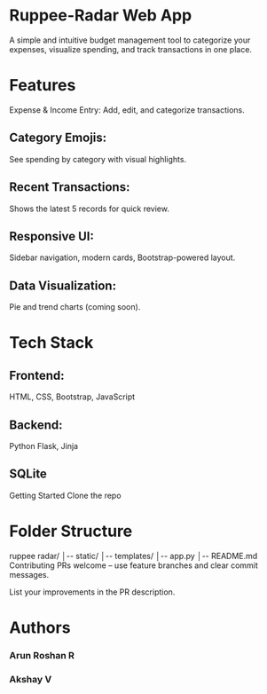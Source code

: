 # Ruppee-Radar Web App
A simple and intuitive budget management tool to categorize your expenses, visualize spending, and track transactions in one place.

# Features
Expense & Income Entry: Add, edit, and categorize transactions.

## Category Emojis: 
See spending by category with visual highlights.

## Recent Transactions:
Shows the latest 5 records for quick review.

## Responsive UI:
Sidebar navigation, modern cards, Bootstrap-powered layout.

## Data Visualization: 
Pie and trend charts (coming soon).

# Tech Stack
## Frontend:
HTML, CSS, Bootstrap, JavaScript

## Backend:
Python Flask, Jinja

## SQLite
Getting Started
Clone the repo
 

# Folder Structure

ruppee radar/
│-- static/
│-- templates/
│-- app.py
│-- README.md
Contributing
PRs welcome – use feature branches and clear commit messages.

List your improvements in the PR description.

# Authors
### Arun Roshan R
### Akshay V


